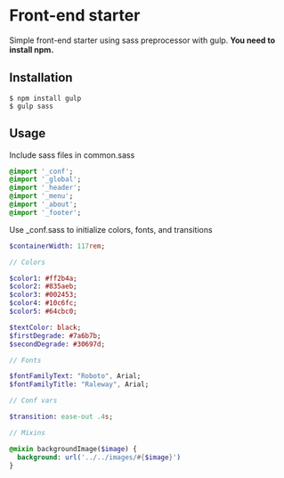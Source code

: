 # Front-end starter

Simple front-end starter using sass preprocessor with gulp. **You need to install npm.**

## Installation

~~~
$ npm install gulp
$ gulp sass
~~~

## Usage

Include sass files in common.sass
~~~ sass
@import '_conf';
@import '_global';
@import '_header';
@import '_menu';
@import '_about';
@import '_footer';
~~~

Use _conf.sass to initialize colors, fonts, and transitions
~~~ sass
$containerWidth: 117rem;

// Colors

$color1: #ff2b4a;
$color2: #835aeb;
$color3: #002453;
$color4: #10c6fc;
$color5: #64cbc0;

$textColor: black;
$firstDegrade: #7a6b7b;
$secondDegrade: #30697d;

// Fonts

$fontFamilyText: "Roboto", Arial;
$fontFamilyTitle: "Raleway", Arial;

// Conf vars

$transition: ease-out .4s;

// Mixins

@mixin backgroundImage($image) {
  background: url('../../images/#{$image}')
}
~~~
